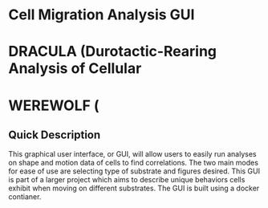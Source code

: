 # Cell Migration Analysis GUI
# DRACULA (Durotactic-Rearing Analysis of Cellular 
# WEREWOLF (

## Quick Description
This graphical user interface, or GUI, will allow users to easily run analyses on shape and motion data of cells to find correlations. The two main modes for ease of use are selecting type of substrate and figures desired. This GUI is part of a larger project which aims to describe unique behaviors cells exhibit when moving on different substrates. The GUI is built using a docker contianer.
